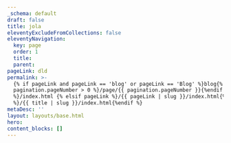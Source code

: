 ```yaml
---
_schema: default
draft: false
title: jola
eleventyExcludeFromCollections: false
eleventyNavigation:
  key: page
  order: 1
  title:
  parent:
pageLink: dld
permalink: >-
  {% if pageLink and pageLink == 'blog' or pageLink == 'Blog' %}blog{% if
  pagination.pageNumber > 0 %}/page/{{ pagination.pageNumber }}{%endif
  %}/index.html {% elsif pageLink %}/{{ pageLink | slug }}/index.html{% else
  %}/{{ title | slug }}/index.html{%endif %}
metaDesc: ''
layout: layouts/base.html
hero:
content_blocks: []
---
```

